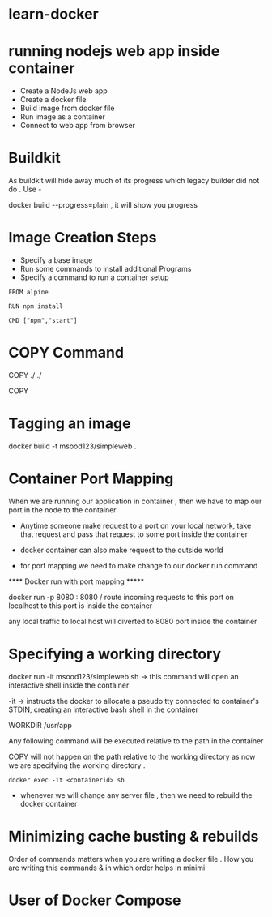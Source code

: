 # learn-docker

# running nodejs web app inside container

- Create a NodeJs web app
- Create a docker file
- Build image from docker file
- Run image as a container
- Connect to web app from browser


# Buildkit
As buildkit will hide away much of its progress which legacy builder did not do . Use - 

docker build --progress=plain , it will show you progress

# Image Creation Steps
  - Specify a base image
  - Run some commands to install additional Programs 
  - Specify a command to run a container setup

  ```
  FROM alpine

  RUN npm install

  CMD ["npm","start"]
  ```

# COPY Command
  COPY ./ ./

  COPY <path to folder to copy from your own machine relative to build context> <place to copy stuff inside the container>

# Tagging an image
docker build -t msood123/simpleweb .
# Container Port Mapping
When we are running our application in container , then we have to map our port in the node to the container

- Anytime someone make request to a port on your local network, take that request and pass that request to some port inside the container

- docker container can also make request to the outside world

- for port mapping we need to make  change to our docker run command

 **** Docker run with port mapping *****

 docker run -p      8080           :                                         8080 <imageId>/<imagename>
                    route incoming requests to this port on localhost to       this port is
                                                                            inside the container

any local traffic to local host will diverted to 8080 port inside the container

# Specifying a working directory

docker run -it msood123/simpleweb sh -> this command will open an interactive shell inside the container

-it -> instructs the docker to allocate a pseudo tty connected to container's STDIN,
creating an interactive bash shell in the container 

WORKDIR   /usr/app

Any following command will be executed relative to the path in the container

COPY will not happen on the path relative to the working directory as now we are specifying the
working directory .

```
docker exec -it <containerid> sh
```

- whenever we will change any server file , then we need to  rebuild the docker container

# Minimizing cache busting & rebuilds
Order of commands matters when you are writing a docker file .
How you are writing this commands & in which order helps in minimi


# User of Docker Compose 
